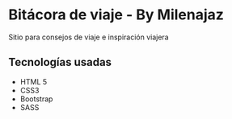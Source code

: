 <h1> Bitácora de viaje - By Milenajaz </h1>
<p> Sitio para consejos de viaje e inspiración viajera </p>

<h2> Tecnologías usadas </h2>
<ul> 
<li> HTML 5 </li>
<li> CSS3 </li>
<li> Bootstrap </li>
<li> SASS </li>
</ul>
